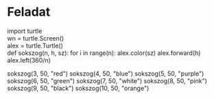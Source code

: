 # Feladat
import turtle               
wn = turtle.Screen()        
alex = turtle.Turtle()      
def sokszog(n, h, sz):
    for i in range(n):
        alex.color(sz)
        alex.forward(h) 
        alex.left(360/n)
        
        
sokszog(3, 50, "red")
sokszog(4, 50,  "blue")
sokszog(5, 50, "purple")
sokszog(6, 50, "green")
sokszog(7, 50, "white")
sokszog(8, 50, "pink")
sokszog(9, 50, "black")
sokszog(10, 50, "orange")
